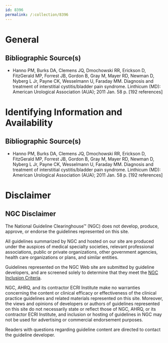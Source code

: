 ```yaml
---
id: 8396
permalink: /:collection/8396
---
```


# General

## Bibliographic Source(s)

- Hanno PM, Burks DA, Clemens JQ, Dmochowski RR, Erickson D, FitzGerald MP, Forrest JB, Gordon B, Gray M, Mayer RD, Newman D, Nyberg L Jr, Payne CK, Wesselmann U, Faraday MM. Diagnosis and treatment of interstitial cystitis/bladder pain syndrome. Linthicum (MD): American Urological Association (AUA); 2011 Jan. 58 p. [192 references]

# Identifying Information and Availability

## Bibliographic Source(s)

- Hanno PM, Burks DA, Clemens JQ, Dmochowski RR, Erickson D, FitzGerald MP, Forrest JB, Gordon B, Gray M, Mayer RD, Newman D, Nyberg L Jr, Payne CK, Wesselmann U, Faraday MM. Diagnosis and treatment of interstitial cystitis/bladder pain syndrome. Linthicum (MD): American Urological Association (AUA); 2011 Jan. 58 p. [192 references]

# Disclaimer

## NGC Disclaimer

The National Guideline Clearinghouse™ (NGC) does not develop, produce, approve, or endorse the guidelines represented on this site.

All guidelines summarized by NGC and hosted on our site are produced under the auspices of medical specialty societies, relevant professional associations, public or private organizations, other government agencies, health care organizations or plans, and similar entities.

Guidelines represented on the NGC Web site are submitted by guideline developers, and are screened solely to determine that they meet the [NGC Inclusion Criteria](/help-and-about/summaries/inclusion-criteria).

NGC, AHRQ, and its contractor ECRI Institute make no warranties concerning the content or clinical efficacy or effectiveness of the clinical practice guidelines and related materials represented on this site. Moreover, the views and opinions of developers or authors of guidelines represented on this site do not necessarily state or reflect those of NGC, AHRQ, or its contractor ECRI Institute, and inclusion or hosting of guidelines in NGC may not be used for advertising or commercial endorsement purposes.

Readers with questions regarding guideline content are directed to contact the guideline developer.


